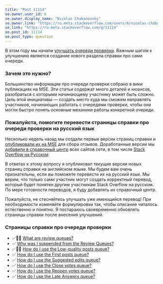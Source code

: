 ```yaml
---
title: "Post 11114"
se.owner.user_id: 6
se.owner.display_name: "Nicolas Chabanovsky"
se.owner.link: "https://ru.meta.stackoverflow.com/users/6/nicolas-chabanovsky"
se.link: "https://ru.meta.stackoverflow.com/q/11114"
se.post_id: 11114
se.post_type: question
---
```

<p>В этом году мы начали <a href="https://meta.stackexchange.com/questions/346901/improving-the-review-queues-project-overview">улучшать очереди проверки</a>. Важным шагом к улучшению является создание нового раздела справки про сами очереди.</p>
<h3>Зачем это нужно?</h3>
<p>Большинство информации про очереди проверки собрано в вики публикациях на MSE. Эти статьи содержат много деталей и нюансов, разобраться с которыми начинающему участнику может быть сложно. Цель этой инициативы — создать место куда мы сможем направлять участников, начинающих работать с очередями проверки, чтобы они могли быстро понять основные механики работы конкретной очереди.</p>
<h3>Пожалуйста, помогите перевести страницы справки про очереди проверки на русский язык</h3>
<p>Несколько недель назад мы создали первые версии страниц справки и <a href="https://meta.stackexchange.com/q/356120/274323">опубликовали их на MSE</a> для сбора отзывов. Доработанные версии мы <a href="https://meta.stackexchange.com/help/review-queues">добавили в справочный центр</a> всех сайтов сети, в том числе <a href="/help/review-queues">Stack Overflow на Русском</a></p>
<p>В ответах к этому вопросу я опубликовал текущие версии новых страниц справки на английском языке. Мы будем вам очень признательны, если вы поможете перевести их на русский язык. Мы верим, что только сами участник могут создать корректный перевод, который будет понятен другим участникам Stack Overflow на русском. По мере готовности переводов, я буду добавлять их справочный центр.</p>
<p>Пожалуйста, не стесняйтесь улучшать уже имеющийся перевод! При необходимости изменяйте формулировки так, чтобы описание читалось естественно и понятно. Я постараюсь своевременно обновлять страницы справки после внесения улучшений.</p>
<h3>Страницы справки про очереди проверки</h3>
<ul>
<li>✅👨‍⚖️ <a href="https://ru.meta.stackoverflow.com/a/11115/6">What are review queues?</a></li>
<li>✅ <a href="https://ru.meta.stackoverflow.com/a/11116/6">Why was I suspended from the Review Queues?</a></li>
<li>✅👨‍⚖️ <a href="https://ru.meta.stackoverflow.com/a/11117/6">How do I use the Low-quality posts queue?</a></li>
<li>✅ <a href="https://ru.meta.stackoverflow.com/a/11118/6">How do I use the First posts queue?</a></li>
<li>✅ <a href="https://ru.meta.stackoverflow.com/a/11119/6">How do I use the Suggested edits queue?</a></li>
<li>✅ <a href="https://ru.meta.stackoverflow.com/a/11120/6">How do I use the Close votes queue?</a></li>
<li>✅ <a href="https://ru.meta.stackoverflow.com/a/11121/6">How do I use the Reopen votes queue?</a></li>
<li>✅ <a href="https://ru.meta.stackoverflow.com/a/11122/6">How do I use the Late Answers queue?</a></li>
</ul>
